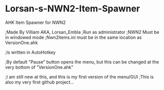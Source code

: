 # Lorsan-s-NWN2-Item-Spawner

AHK Item Spawner for NWN2

;Made By Villiam AKA, Lorsan_Embla
;Run as administrator
;NWN2 Must be in windowed mode
;Nwn2items.ini must be in the same location as VersionOne.ahk

;Is written in AutoHotkey

;By default "Pause" button opens the menu, but this can be changed at the very bottom of "VersionOne.ahk"


;I am still new at this, and this is my first version of the menu/GUI
;This is also my very first github project... 
